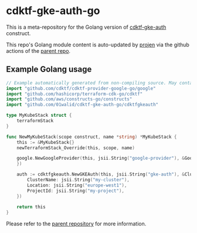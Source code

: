 # cdktf-gke-auth-go

This is a meta-repository for the Golang version of [cdktf-gke-auth](https://github.com/01walid/cdktf-gke-auth) construct.

This repo's Golang module content is auto-updated by [projen](https://github.com/projen/projen) via the github actions of the [parent repo](https://github.com/01walid/cdktf-gke-auth). 

## Example Golang usage

```go
// Example automatically generated from non-compiling source. May contain errors.
import "github.com/cdktf/cdktf-provider-google-go/google"
import "github.com/hashicorp/terraform-cdk-go/cdktf"
import "github.com/aws/constructs-go/constructs"
import "github.com/01walid/cdktf-gke-auth-go/cdktfgkeauth"

type MyKubeStack struct {
	terraformStack
}

func NewMyKubeStack(scope construct, name *string) *MyKubeStack {
	this := &MyKubeStack{}
	newTerraformStack_Override(this, scope, name)

	google.NewGoogleProvider(this, jsii.String("google-provider"), &GoogleProviderConfig{
	})

	auth := cdktfgkeauth.NewGKEAuth(this, jsii.String("gke-auth"), &ClusterInfo{
		ClusterName: jsii.String("my-cluster"),
		Location: jsii.String("europe-west1"),
		ProjectId: jsii.String("my-project"),
	})
  
	return this
}

```

Please refer to the [parent repository](https://github.com/01walid/cdktf-gke-auth) for more information. 
